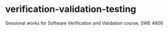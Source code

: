 # verification-validation-testing
Sessional works for Software Verification and Validation course, SWE 4806
